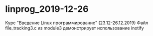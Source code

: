 # linprog_2019-12-26
Курс "Введение Linux программирование" (23.12-26.12.2019)
Файл file_tracking3.c из module3 демонстрирует использование inotify
